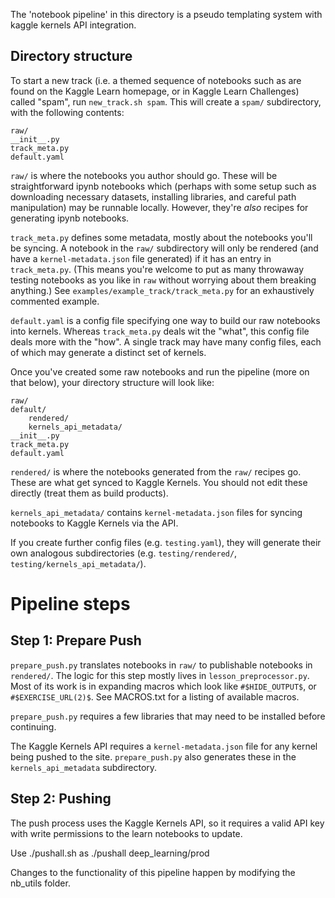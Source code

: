 The 'notebook pipeline' in this directory is a pseudo templating system with kaggle kernels API integration.

## Directory structure

To start a new track (i.e. a themed sequence of notebooks such as are found on the Kaggle Learn homepage, or in Kaggle Learn Challenges) called "spam", run `new_track.sh spam`. This will create a `spam/` subdirectory, with the following contents:

```
raw/
__init__.py
track_meta.py
default.yaml
```

`raw/` is where the notebooks you author should go. These will be straightforward ipynb notebooks which (perhaps with some setup such as downloading necessary datasets, installing libraries, and careful path manipulation) may be runnable locally. However, they're *also* recipes for generating ipynb notebooks.

`track_meta.py` defines some metadata, mostly about the notebooks you'll be syncing. A notebook in the `raw/` subdirectory will only be rendered (and have a `kernel-metadata.json` file generated) if it has an entry in `track_meta.py`. (This means you're welcome to put as many throwaway testing notebooks as you like in `raw` without worrying about them breaking anything.)
See `examples/example_track/track_meta.py` for an exhaustively commented example.

`default.yaml` is a config file specifying one way to build our raw notebooks into kernels. Whereas `track_meta.py` deals wit the "what", this config file deals more with the "how". A single track may have many config files, each of which may generate a distinct set of kernels.

Once you've created some raw notebooks and run the pipeline (more on that below), your directory structure will look like:

```
raw/
default/
    rendered/
    kernels_api_metadata/
__init__.py
track_meta.py
default.yaml
```

`rendered/` is where the notebooks generated from the `raw/` recipes go. These are what get synced to Kaggle Kernels. You should not edit these directly (treat them as build products).

`kernels_api_metadata/` contains `kernel-metadata.json` files for syncing notebooks to Kaggle Kernels via the API.

If you create further config files (e.g. `testing.yaml`), they will generate their own analogous subdirectories (e.g. `testing/rendered/`, `testing/kernels_api_metadata/`).

# Pipeline steps

## Step 1: Prepare Push

`prepare_push.py` translates notebooks in `raw/` to publishable notebooks in `rendered/`.
The logic for this step mostly lives in `lesson_preprocessor.py`. Most of its work is in expanding macros which look like `#$HIDE_OUTPUT$`, or `#$EXERCISE_URL(2)$`. See MACROS.txt for a listing of available macros.

`prepare_push.py` requires a few libraries that may need to be installed before continuing.

The Kaggle Kernels API requires a `kernel-metadata.json` file for any kernel being pushed to the site. `prepare_push.py` also generates these in the `kernels_api_metadata` subdirectory. 

## Step 2: Pushing

The push process uses the Kaggle Kernels API, so it requires a valid API key with write permissions to the learn notebooks to update.

Use ./pushall.sh as
    ./pushall deep_learning/prod

Changes to the functionality of this pipeline happen by modifying the nb_utils folder.
